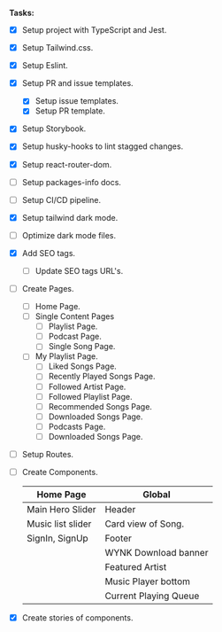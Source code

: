 **Tasks:**

- [x] Setup project with TypeScript and Jest.
- [x] Setup Tailwind.css.
- [x] Setup Eslint.
- [x] Setup PR and issue templates.
    - [x] Setup issue templates.
    - [x] Setup PR template.
- [x] Setup Storybook.
- [x] Setup husky-hooks to lint stagged changes.
- [x] Setup react-router-dom.
- [ ] Setup packages-info docs.
- [ ] Setup CI/CD pipeline.
- [x] Setup tailwind dark mode.
- [ ] Optimize dark mode files.
- [x] Add SEO tags.
    - [ ] Update SEO tags URL's.
- [ ] Create Pages.
    - [ ] Home Page.
    - [ ] Single Content Pages
        - [ ] Playlist Page.
        - [ ] Podcast Page.
        - [ ] Single Song Page.
    - [ ] My Playlist Page.
        - [ ] Liked Songs Page.
        - [ ] Recently Played Songs Page.
        - [ ] Followed Artist Page.
        - [ ] Followed Playlist Page.
        - [ ] Recommended Songs Page.
        - [ ] Downloaded Songs Page.
        - [ ] Podcasts Page.
        - [ ] Downloaded Songs Page.
- [ ] Setup Routes.
- [ ] Create Components.


    | Home Page  | Global |
    | ------------- | ------------- |
    | Main Hero Slider  | Header |
    | Music list slider| Card view of Song. |
    | SignIn, SignUp | Footer  |
    |  | WYNK Download banner  |
    |  | Featured Artist  |
    |  | Music Player bottom  |
    |  | Current Playing Queue  |

- [x] Create stories of components.